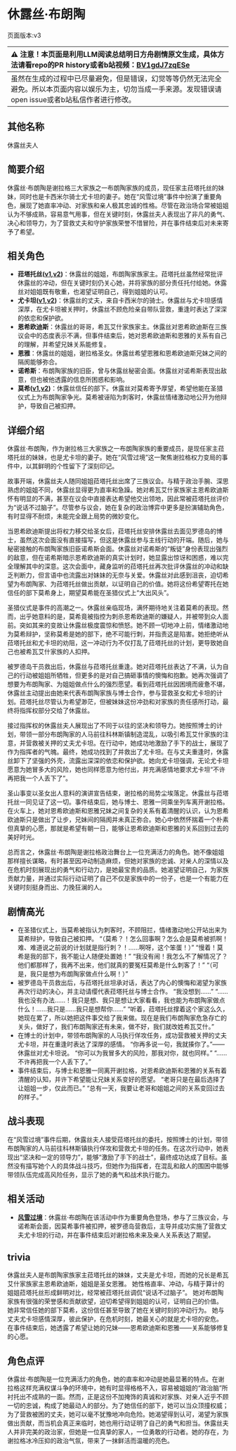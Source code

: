 # 休露丝·布朗陶
页面版本:v3
 

| :warning: 注意！本页面是利用LLM阅读总结明日方舟剧情原文生成，具体方法请看repo的PR history或者b站视频：[BV1gdJ7zqESe](https://www.bilibili.com/video/BV1gdJ7zqESe/)         |
|:----------------------------|
| 虽然在生成的过程中已尽量避免，但是错误，幻觉等等仍然无法完全避免。所以本页面内容以娱乐为主，切勿当成一手来源。发现错误请open issue或者b站私信作者进行修改。|



## 其他名称
休露丝夫人
## 简要介绍
休露丝·布朗陶是谢拉格三大家族之一布朗陶家族的成员，现任家主菈塔托丝的妹妹，同时也是卡西米尔骑士尤卡坦的妻子。她在“风雪过境”事件中扮演了重要角色，展现了她直率冲动、对家族和亲人极其忠诚的性格。尽管在政治场合常被姐姐认为不够成熟，容易意气用事，但在关键时刻，休露丝夫人表现出了非凡的勇气、决心和领导力，为了营救丈夫和守护家族荣誉不惜冒险，并在事件结束后对未来寄予了希望。
## 相关角色
-   **菈塔托丝([v1](../chars/extended_char_0c1da6.md),[v2](extended_char_la_ta_tuo_si.md))**：休露丝的姐姐，布朗陶家族家主。菈塔托丝虽然经常批评休露丝的冲动，但在关键时刻仍关心她，并将家族的部分责任托付给她。休露丝对姐姐既有敬重，也渴望证明自己，得到姐姐的认可。
-   **尤卡坦([v1](../chars/extended_char_you_ka_tan.md),[v2](extended_char_you_ka_tan.md))**：休露丝的丈夫，来自卡西米尔的骑士。休露丝与尤卡坦感情深厚，在尤卡坦被关押时，休露丝不顾危险亲自带队营救，重逢时表达了深深的依恋和保护欲。
-   **恩希欧迪斯**：休露丝的哥哥，希瓦艾什家族家主。休露丝对恩希欧迪斯在三族议会中的态度表示不满，但事件结束后，她对恩希欧迪斯和恩雅的关系有自己的理解，并希望兄妹关系能修复。
-   **恩雅**：休露丝的姐姐，谢拉格圣女。休露丝希望恩雅和恩希欧迪斯兄妹之间的隔阂能够弥合。
-   **诺希斯**：布朗陶家族的旧臣，曾与休露丝秘密会面。休露丝对诺希斯表现出敌意，但也被他透露的信息所困惑和影响。
-   **莫希([v1](../chars/extended_char_mo_xi.md),[v2](extended_char_mo_xi.md))**：休露丝信任的部下。休露丝对莫希寄予厚望，希望他能在圣猎仪式上为布朗陶家争光。莫希被诬陷为刺客时，休露丝情绪激动地公开为他辩护，导致自己被扣押。
## 详细介绍
休露丝·布朗陶，作为谢拉格三大家族之一布朗陶家族的重要成员，是现任家主菈塔托丝的妹妹，也是尤卡坦的妻子。她在“风雪过境”这一聚焦谢拉格权力变局的事件中，以其鲜明的个性留下了深刻印记。

故事开端，休露丝夫人随同姐姐菈塔托丝出席了三族议会。与精于政治手腕、深思熟虑的姐姐不同，休露丝显得更为直率和急躁。她对希瓦艾什家族家主恩希欧迪斯怀有明显的不满，甚至在议会中直接表达希望他交出领地，因此常被菈塔托丝评价为“说话不过脑子”。尽管参与议会，她在复杂的政治博弈中更多是扮演辅助角色，有时显得不耐烦，未能完全跟上局势的微妙变化。

当恩希欧迪斯提出将权力移交给圣女后，菈塔托丝安排休露丝去面见罗德岛的博士，虽然这次会面没有直接描写，但这是休露丝参与主线行动的开端。随后，她与秘密接触的布朗陶家族旧臣诺希斯会面。休露丝对诺希斯的“叛徒”身份表现出强烈的敌意，但在诺希斯暗示恩希欧迪斯的真实计划时，她显露出惊讶和困惑，难以完全理解其中的深意。这次会面中，藏身监听的菈塔托丝再次批评休露丝的冲动和缺乏判断力，但言语中也流露出对妹妹的无奈与关爱。休露丝对此感到沮丧，迫切希望为布朗陶家、为菈塔托丝做出贡献，以证明自己的价值。她将这份希望寄托在她信任的部下莫希身上，期望莫希能在圣猎仪式上“大出风头”。

圣猎仪式是事件的高潮之一。休露丝亲临现场，满怀期待地关注着莫希的表现。然而，出乎她意料的是，莫希竟被指控为刺杀恩希欧迪斯的嫌疑人，并被带到众人面前。突如其来的变故让休露丝极度震惊和愤怒。她不顾一切地冲上前，情绪激动地为莫希辩护，坚称莫希是她的部下，绝不可能行刺，并指责这是陷害。她拒绝听从菈塔托丝和尤卡坦的劝阻，这一冲动行为不仅打乱了菈塔托丝的计划，更导致她自己也被希瓦艾什家族的人扣押。

被罗德岛干员救出后，休露丝与菈塔托丝重逢。她对菈塔托丝表达了不满，认为自己的行动被姐姐所牺牲，但更多的是对自己搞砸事情的懊悔和抱歉。她再次强调了想要为布朗陶家、为姐姐做点什么的强烈愿望。看到菈塔托丝因困境而疲惫不堪，休露丝主动提出由她来代表布朗陶家族与博士合作，参与营救圣女和尤卡坦的计划。菈塔托丝尽管认为希望渺茫，但被妹妹这份冲劲和对家族的责任感所打动，最终将指挥权部分交给了休露丝。

接过指挥权的休露丝夫人展现出了不同于以往的坚决和领导力。她按照博士的计划，带领一部分布朗陶家的人马前往科林斯镇制造混乱，以吸引希瓦艾什家族的注意，并营救被关押的丈夫尤卡坦。在行动中，她成功地激励了手下的战士，展现了作为指挥者的气魄。最终，她成功找到了并救出了尤卡坦。在与丈夫重逢时，休露丝卸下了坚强的外壳，流露出深深的依恋和保护欲。她向尤卡坦强调，无论尤卡坦愿意为她冒多大的风险，她也同样愿意为他付出，并充满感情地要求尤卡坦“不许再把我一个人丢下了”。

圣山事变以圣女出人意料的演讲宣告结束，谢拉格的局势尘埃落定。休露丝与菈塔托丝一同见证了这一切。事件结束后，她与博士、恩雅一同乘坐列车离开谢拉格。在火车上，她对恩希欧迪斯和恩雅兄妹之间复杂的关系有着清醒的认识，认为恩希欧迪斯只是做出了让步，兄妹间的隔阂并未真正弥合。她心中依然怀揣着一个朴素但真挚的心愿，那就是希望有朝一日，能够让恩希欧迪斯和恩雅的关系回到过去的美好时光。

总而言之，休露丝·布朗陶是谢拉格政治舞台上一位充满活力的角色。她不像姐姐那样擅长谋略，有时甚至因冲动制造麻烦，但她对家族的忠诚、对亲人的深情以及在危机时刻展现出的勇气和行动力，是她最宝贵的品质。她渴望证明自己，为家族贡献力量，并通过实际行动证明了自己不仅是家族中的一份子，也是一个有能力在关键时刻挺身而出、力挽狂澜的人。
## 剧情高光
*   在圣猎仪式上，当莫希被指认为刺客时，不顾阻拦，情绪激动地公开站出来为莫希辩护，导致自己被扣押。
    “（莫希？！怎么回事啊？怎么会是莫希被抓啊！难、难道说之前说的计划就是指行刺？！......啊呀，这个笨蛋！）”
    “慢着！莫希是我的部下，我不能让人随便处置她！”
    “我没有闹！我怎么不了解情况了？他们都那样了，我再不出来，他们就真的要冤枉莫希是什么刺客了！”
    “（可是，我只是想为布朗陶家做点什么啊！）”
*   被罗德岛干员救出后，与菈塔托丝坦承对话，表达了内心的懊悔和渴望为家族再次行动的决心，并主动请缨代表菈塔托丝与博士合作。
    “我没想到......”
    “......我也没有办法......！我只是想、我只是想让大家看看，我也能为布朗陶家做点什么！......我只是......我只是想帮你......”
    “听着，菈塔托丝撑着这个家这么久，她现在累了，所以她把这件事交给了我来做。现在是我们布朗陶家危急存亡的关头，做好了，我们布朗陶家还有未来，做不好，我们就改姓希瓦艾什。”
*   在博士的计划中，带领布朗陶家的人马执行佯攻任务，成功营救被关押的丈夫尤卡坦，并在重逢时表达了深厚的感情。
    “你再多说一句，我就揍你了。”——休露丝对尤卡坦说。
    “你可以为我冒多大的风险，那我对你，就也同样。”
    “......不许再把我一个人丢下了。”
*   事件结束后，与博士和恩雅一同离开谢拉格，对恩希欧迪斯和恩雅的关系有着清醒的认知，并许下希望能让兄妹关系变好的愿望。
    “老哥只是在最后选择了让姐姐一步，仅此而已。”
    “总有一天，我要让老哥和姐姐之间的关系变回过去的样子。”
## 战斗表现
在“风雪过境”事件后期，休露丝夫人接受菈塔托丝的委托，按照博士的计划，带领布朗陶家的人马前往科林斯镇执行佯攻和营救尤卡坦的任务。在这次行动中，她表现出“坚决和一定的领导力”，能够“激励了手下的战士”，最终成功达成了目标。虽然没有描写她个人的具体战斗技巧，但她作为指挥者，在混乱和敌人的围困中能够带领队伍完成高风险任务，显示了她的勇气和战术执行能力。
## 相关活动
-   **[风雪过境](../stories/act14side.md)**：休露丝·布朗陶在该活动中作为重要角色登场，参与了三族议会，与诺希斯会面，因莫希事件被扣押，被罗德岛营救后，主导并成功实施了营救丈夫尤卡坦的行动，并在事件结束后对谢拉格未来及亲人关系表达了期望。
## trivia
休露丝夫人是布朗陶家族家主菈塔托丝的妹妹，丈夫是尤卡坦，而她的兄长是希瓦艾什家族家主恩希欧迪斯，姐姐是圣女恩雅。
她性格直率、冲动，与精于算计的姐姐菈塔托丝形成鲜明对比，经常被菈塔托丝调侃“说话不过脑子”。
她对布朗陶家族有很强的荣誉感和贡献欲望，迫切希望得到姐姐的认可，证明自己的价值。
她非常信任她的部下莫希，这份信任甚至导致了她在关键时刻的冲动行为。
她与丈夫尤卡坦感情深厚，彼此保护，在危机时刻，她最关心的就是尤卡坦的安危。
在事件结束后，她透露了希望让她的兄妹——恩希欧迪斯和恩雅——关系能够修复的心愿。
## 角色点评
休露丝·布朗陶是一位充满活力的角色，她的直率和冲动是她最显著的特点。在谢拉格这样充满权谋斗争的环境中，她有时显得格格不入，容易被姐姐的“政治脑”所衬托出不成熟的一面。然而，正是这份不加掩饰的真诚和对家族、对亲人近乎不顾一切的忠诚，构成了她最动人的部分。为了她信任的部下，她可以当众顶撞权威；为了营救被困的丈夫，她可以毫不犹豫地冲向危险。她渴望得到认可，渴望为家族做出贡献，而当机会真正来临时，她也用行动证明了自己的勇气和担当。休露丝夫人并非完美的政治家，但她是一位真挚的家人，一位勇敢的行动者。她的存在，为谢拉格冰冷压抑的政治气氛，带来了一抹鲜活而温暖的亮色。